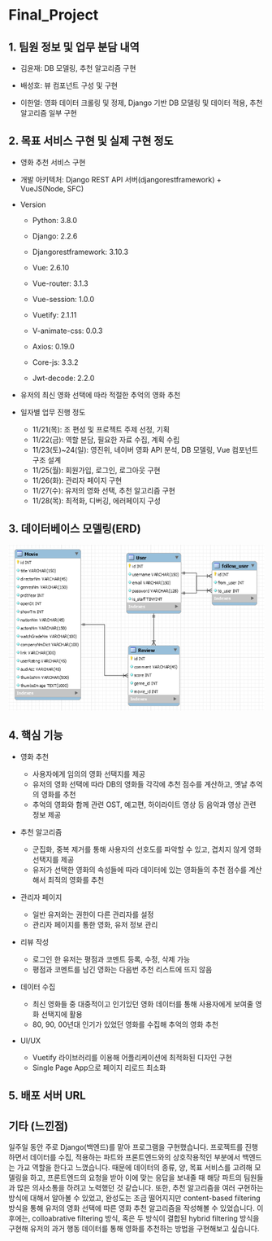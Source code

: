 # Final_Project



## 1. 팀원 정보 및 업무 분담 내역

- 김윤재: DB 모델링, 추천 알고리즘 구현

- 배성호: 뷰 컴포넌트 구성 및 구현

- 이한얼: 영화 데이터 크롤링 및 정제, Django 기반 DB 모델링 및 데이터 적용, 추천 알고리즘 일부 구현

  

## 2. 목표 서비스 구현 및 실제 구현 정도

- 영화 추천 서비스 구현

- 개발 아키텍처: Django REST API 서버(djangorestframework) + VueJS(Node, SFC)

- Version

  - Python: 3.8.0

  - Django: 2.2.6
  - Djangorestframework: 3.10.3
  - Vue: 2.6.10
  - Vue-router: 3.1.3
  - Vue-session: 1.0.0
  - Vuetify: 2.1.11
  - V-animate-css: 0.0.3
  - Axios: 0.19.0
  - Core-js: 3.3.2
  - Jwt-decode: 2.2.0

- 유저의 최신 영화 선택에 따라 적절한 추억의 영화 추천

- 일자별 업무 진행 정도

  - 11/21(목): 조 편성 및 프로젝트 주제 선정, 기획
  - 11/22(금): 역할 분담, 필요한 자료 수집, 계획 수립
  - 11/23(토)~24(일): 영진위, 네이버 영화 API 분석, DB 모델링, Vue 컴포넌트 구조 설계
  - 11/25(월): 회원가입, 로그인, 로그아웃 구현
  - 11/26(화): 관리자 페이지 구현
  - 11/27(수): 유저의 영화 선택, 추천 알고리즘 구현
  - 11/28(목): 최적화, 디버깅, 에러페이지 구성



## 3. 데이터베이스 모델링(ERD)

![](./img/ERD.PNG)



## 4. 핵심 기능

- 영화 추천

  - 사용자에게 임의의 영화 선택지를 제공
  - 유저의 영화 선택에 따라 DB의 영화들 각각에 추천 점수를 계산하고, 옛날 추억의 영화를 추천
  - 추억의 영화와 함께 관련 OST, 예고편, 하이라이트 영상 등 음악과 영상 관련 정보 제공 

- 추천 알고리즘

  - 군집화, 중복 제거를 통해 사용자의 선호도를 파악할 수 있고, 겹치지 않게 영화 선택지를 제공
  - 유저가 선택한 영화의 속성들에 따라 데이터에 있는 영화들의 추천 점수를 계산해서 최적의 영화를 추천

- 관리자 페이지

  - 일반 유저와는 권한이 다른 관리자를 설정
  - 관리자 페이지를 통한 영화, 유저 정보 관리

- 리뷰 작성

  - 로그인 한 유저는 평점과 코멘트 등록, 수정, 삭제 가능
  - 평점과 코멘트를 남긴 영화는 다음번 추천 리스트에 뜨지 않음

- 데이터 수집

  - 최신 영화들 중 대중적이고 인기있던 영화 데이터를 통해 사용자에게 보여줄 영화 선택지에 활용
  - 80, 90, 00년대 인기가 있었던 영화를 수집해 추억의 영화 추천

- UI/UX

  - Vuetify 라이브러리를 이용해 어플리케이션에 최적화된 디자인 구현
  - Single Page App으로 페이지 리로드 최소화

  

## 5. 배포 서버 URL



## 기타 (느낀점)

일주일 동안 주로 Django(백엔드)를 맡아 프로그램을 구현했습니다. 프로젝트를 진행하면서 데이터를 수집, 적용하는 파트와 프론트엔드와의 상호작용적인 부분에서 백엔드는 가교 역할을 한다고 느꼈습니다. 때문에 데이터의 종류, 양, 목표 서비스를 고려해 모델링을 하고, 프론트엔드의 요청을 받아 이에 맞는 응답을 보내줄 때 해당 파트의 팀원들과 많은 의사소통을 하려고 노력했던 것 같습니다. 또한, 추천 알고리즘을 여러 구현하는 방식에 대해서 알아볼 수 있었고, 완성도는 조금 떨어지지만 content-based filtering 방식을 통해 유저의 영화 선택에 따른 영화 추천 알고리즘을 작성해볼 수 있었습니다. 이후에는, colloabrative filtering 방식, 혹은 두 방식이 결합된 hybrid filtering 방식을 구현해 유저의 과거 행동 데이터를 통해 영화를 추천하는 방법을 구현해보고 싶습니다.